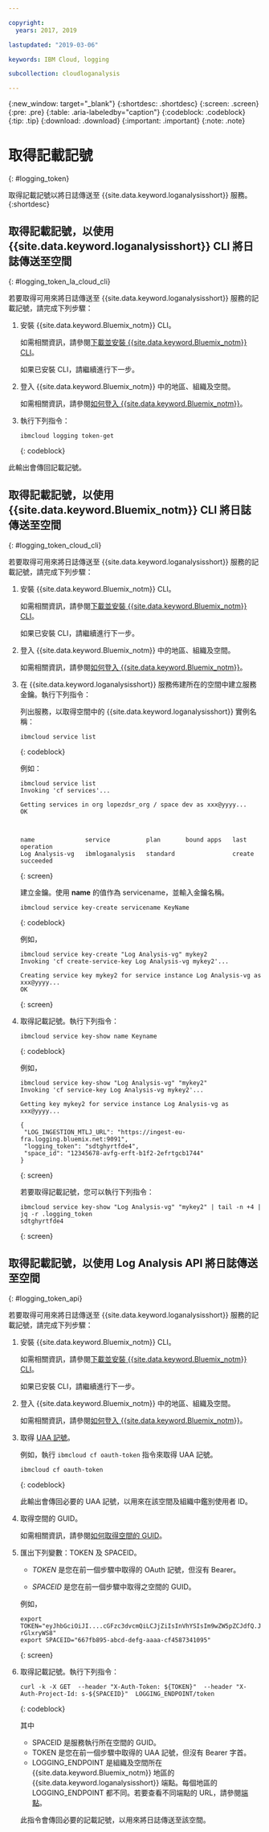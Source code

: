 ```yaml
---

copyright:
  years: 2017, 2019

lastupdated: "2019-03-06"

keywords: IBM Cloud, logging

subcollection: cloudloganalysis

---
```


{:new_window: target="_blank"}
{:shortdesc: .shortdesc}
{:screen: .screen}
{:pre: .pre}
{:table: .aria-labeledby="caption"}
{:codeblock: .codeblock}
{:tip: .tip}
{:download: .download}
{:important: .important}
{:note: .note}


# 取得記載記號
{: #logging_token}

取得記載記號以將日誌傳送至 {{site.data.keyword.loganalysisshort}} 服務。
{:shortdesc}


## 取得記載記號，以使用 {{site.data.keyword.loganalysisshort}} CLI 將日誌傳送至空間 
{: #logging_token_la_cloud_cli}

若要取得可用來將日誌傳送至 {{site.data.keyword.loganalysisshort}} 服務的記載記號，請完成下列步驟：

1. 安裝 {{site.data.keyword.Bluemix_notm}} CLI。

   如需相關資訊，請參閱[下載並安裝 {{site.data.keyword.Bluemix_notm}} CLI](/docs/cli?topic=cloud-cli-ibmcloud-cli#overview)。
   
   如果已安裝 CLI，請繼續進行下一步。
    
2. 登入 {{site.data.keyword.Bluemix_notm}} 中的地區、組織及空間。 

    如需相關資訊，請參閱[如何登入 {{site.data.keyword.Bluemix_notm}}](/docs/services/CloudLogAnalysis/qa?topic=cloudloganalysis-cli_qa#login)。
	
3. 執行下列指令：

    ```
	ibmcloud logging token-get
	```
	{: codeblock}

此輸出會傳回記載記號。


## 取得記載記號，以使用 {{site.data.keyword.Bluemix_notm}} CLI 將日誌傳送至空間 
{: #logging_token_cloud_cli}

若要取得可用來將日誌傳送至 {{site.data.keyword.loganalysisshort}} 服務的記載記號，請完成下列步驟：

1. 安裝 {{site.data.keyword.Bluemix_notm}} CLI。

   如需相關資訊，請參閱[下載並安裝 {{site.data.keyword.Bluemix_notm}} CLI](/docs/cli?topic=cloud-cli-ibmcloud-cli#overview)。
   
   如果已安裝 CLI，請繼續進行下一步。
    
2. 登入 {{site.data.keyword.Bluemix_notm}} 中的地區、組織及空間。 

    如需相關資訊，請參閱[如何登入 {{site.data.keyword.Bluemix_notm}}](/docs/services/CloudLogAnalysis/qa?topic=cloudloganalysis-cli_qa#login)。
	
3. 在 {{site.data.keyword.loganalysisshort}} 服務佈建所在的空間中建立服務金鑰。執行下列指令：

    列出服務，以取得空間中的 {{site.data.keyword.loganalysisshort}} 實例名稱：
	
    ```
	ibmcloud service list
	```
	{: codeblock}
	
	例如：
	
	```
	ibmcloud service list
    Invoking 'cf services'...

    Getting services in org lopezdsr_org / space dev as xxx@yyyy...
    OK

    

    name              service          plan       bound apps   last operation
    Log Analysis-vg   ibmloganalysis   standard                create succeeded
    ```
	{: screen}
	
	建立金鑰。使用 **name** 的值作為 servicename，並輸入金鑰名稱。
	
	```
	ibmcloud service key-create servicename KeyName 
	```
	{: codeblock}
	
	例如，
	
	```
	ibmcloud service key-create "Log Analysis-vg" mykey2
    Invoking 'cf create-service-key Log Analysis-vg mykey2'...

    Creating service key mykey2 for service instance Log Analysis-vg as xxx@yyyy...
    OK
    ```
	{: screen}
	
4. 取得記載記號。執行下列指令：
	
	```
	ibmcloud service key-show name Keyname
	```
	{: codeblock}
	
	例如， 
	
	```
	ibmcloud service key-show "Log Analysis-vg" "mykey2" 
    Invoking 'cf service-key Log Analysis-vg mykey2'...

    Getting key mykey2 for service instance Log Analysis-vg as xxx@yyyy...

    {
     "LOG_INGESTION_MTLJ_URL": "https://ingest-eu-fra.logging.bluemix.net:9091",
     "logging_token": "sdtghyrtfde4",
     "space_id": "12345678-avfg-erft-b1f2-2efrtgcb1744"
    }
    ```
	{: screen}
	
	若要取得記載記號，您可以執行下列指令：
	
	```
	ibmcloud service key-show "Log Analysis-vg" "mykey2" | tail -n +4 | jq -r .logging_token
    sdtghyrtfde4
	```
	{: screen}


	
## 取得記載記號，以使用 Log Analysis API 將日誌傳送至空間
{: #logging_token_api}


若要取得可用來將日誌傳送至 {{site.data.keyword.loganalysisshort}} 服務的記載記號，請完成下列步驟：

1. 安裝 {{site.data.keyword.Bluemix_notm}} CLI。

   如需相關資訊，請參閱[下載並安裝 {{site.data.keyword.Bluemix_notm}} CLI](/docs/cli?topic=cloud-cli-ibmcloud-cli#overview)。
   
   如果已安裝 CLI，請繼續進行下一步。
    
2. 登入 {{site.data.keyword.Bluemix_notm}} 中的地區、組織及空間。 

    如需相關資訊，請參閱[如何登入 {{site.data.keyword.Bluemix_notm}}](/docs/services/CloudLogAnalysis/qa?topic=cloudloganalysis-cli_qa#login)。
	
3. 取得 [UAA 記號](/docs/services/CloudLogAnalysis/security?topic=cloudloganalysis-auth_uaa#uaa_cli)。

    例如，執行 `ibmcloud cf oauth-token` 指令來取得 UAA 記號。

    ```
	ibmcloud cf oauth-token
	```
	{: codeblock}
	
	此輸出會傳回必要的 UAA 記號，以用來在該空間及組織中鑑別使用者 ID。

4. 取得空間的 GUID。

   如需相關資訊，請參閱[如何取得空間的 GUID](/docs/services/CloudLogAnalysis/qa?topic=cloudloganalysis-cli_qa#space_guid2)。  
	
5. 匯出下列變數：TOKEN 及 SPACEID。

    * *TOKEN* 是您在前一個步驟中取得的 OAuth 記號，但沒有 Bearer。
	
	* *SPACEID* 是您在前一個步驟中取得之空間的 GUID。 
		
	例如，
	
	```
	export TOKEN="eyJhbGciOiJI....cGFzc3dvcmQiLCJjZiIsInVhYSIsIm9wZW5pZCJdfQ.JaoaVudG4jqjeXz6q3JQL_SJJfoIFvY8m-rGlxryWS8"
	export SPACEID="667fb895-abcd-defg-aaaa-cf4587341095"
	```
	{: screen}
	
6. 取得記載記號。執行下列指令：
 
    ```
	curl -k -X GET  --header "X-Auth-Token: ${TOKEN}"  --header "X-Auth-Project-Id: s-${SPACEID}"  LOGGING_ENDPOINT/token
    ```
    {: codeblock}	
	
	其中
	* SPACEID 是服務執行所在空間的 GUID。
	* TOKEN 是您在前一個步驟中取得的 UAA 記號，但沒有 Bearer 字首。
	* LOGGING_ENDPOINT 是組織及空間所在 {{site.data.keyword.Bluemix_notm}} 地區的 {{site.data.keyword.loganalysisshort}} 端點。每個地區的 LOGGING_ENDPOINT 都不同。若要查看不同端點的 URL，請參閱[端點](/docs/services/CloudLogAnalysis?topic=cloudloganalysis-manage_logs#endpoints)。
	
    此指令會傳回必要的記載記號，以用來將日誌傳送至該空間。
	
